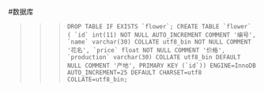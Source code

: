 #数据库
>>>```DROP TABLE IF EXISTS `flower`;
CREATE TABLE `flower` (
 `id` int(11) NOT NULL AUTO_INCREMENT COMMENT '编号',
 `name` varchar(30) COLLATE utf8_bin NOT NULL COMMENT '花名',
`price` float NOT NULL COMMENT '价格',
 `production` varchar(30) COLLATE utf8_bin DEFAULT NULL COMMENT '产地',
PRIMARY KEY (`id`)) ENGINE=InnoDB AUTO_INCREMENT=25 DEFAULT CHARSET=utf8 COLLATE=utf8_bin;```